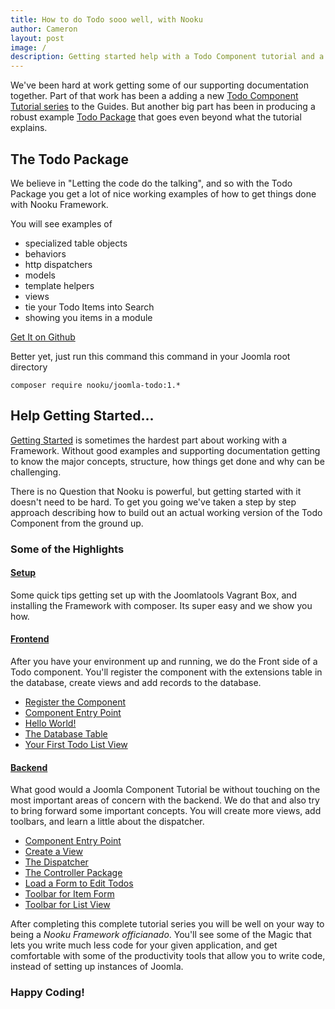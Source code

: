 ```yaml
---
title: How to do Todo sooo well, with Nooku
author: Cameron
layout: post
image: /
description: Getting started help with a Todo Component tutorial and a complete Todo Joomla Package
---
```

We've been hard at work getting some of our supporting documentation together. Part of that work has been a adding a new
[Todo Component Tutorial series]((http://guides.nooku.org/get-started.md)) to the Guides. But another big part has been in producing
a robust example [Todo Package](https://github.com/nooku/joomla-todo) that goes even beyond what the tutorial explains.

<!--more-->
## The Todo Package

We believe in "Letting the code do the talking", and so with the Todo Package you get a lot of nice working examples of how to
get things done with Nooku Framework.

You will see examples of

* specialized table objects
* behaviors
* http dispatchers
* models
* template helpers
* views
* tie your Todo Items into Search
* showing you items in a module

<!-- DRESS THIS UP WITH A BUTTON-->
[Get It on Github](https://github.com/nooku/joomla-todo)

Better yet, just run this command this command in your Joomla root directory

```shell
composer require nooku/joomla-todo:1.*
```

## Help Getting Started...

[Getting Started](http://guides.nooku.org/get-started.md) is sometimes the hardest part about working with a Framework.
Without good examples and supporting documentation getting to know the major concepts, structure, how things get done and why can be challenging.

There is no Question that Nooku is powerful, but getting started with it doesn't need to be hard. To get you going we've taken a
step by step approach describing how to build out an actual working version of the Todo Component from the ground up.

### Some of the Highlights

#### [Setup](http://guides.nooku.org/get-started/set-up.md)

Some quick tips getting set up with the Joomlatools Vagrant Box, and installing the Framework with composer. Its super easy and we show you how.

#### [Frontend](http://guides.nooku.org/get-started/com_todo-frontend.md)

After you have your environment up and running, we do the Front side of a Todo component. You'll register the component with
the extensions table in the database, create views and add records to the database.

* [Register the Component](http://guides.nooku.org/get-started/register-the-component.md)
* [Component Entry Point](http://guides.nooku.org/get-started/component-entry-point.md)
* [Hello World!](http://guides.nooku.org/get-started/hello-world-todos.md)
* [The Database Table](http://guides.nooku.org/get-started/creating-the-database.md)
* [Your First Todo List View](http://guides.nooku.org/get-started/your-first-todo-list-view.md)

#### [Backend](http://guides.nooku.org/get-started/com_todo-backend.md)

What good would a Joomla Component Tutorial be without touching on the most important areas of concern with the backend. We do that and
also try to bring forward some important concepts. You will create more views, add toolbars, and learn a little about the dispatcher.

* [Component Entry Point](get-started/backend-entry-point.md)
* [Create a View](get-started/create-a-view.md)
* [The Dispatcher](get-started/the-dispatcher.md)
* [The Controller Package](get-started/the-controller-package.md)
* [Load a Form to Edit Todos](get-started/load-a-form-to-edit-todo-items.md)
* [Toolbar for Item Form](get-started/add-toolbar-to-item-view.md)
* [Toolbar for List View](get-started/add-toolbar-to-list-view.md)

After completing this complete tutorial series you will be well on your way to being a _Nooku Framework officianado_. You'll see
some of the Magic that lets you write much less code for your given application, and get comfortable with some of the productivity tools
that allow you to write code, instead of setting up instances of Joomla.

### Happy Coding!




